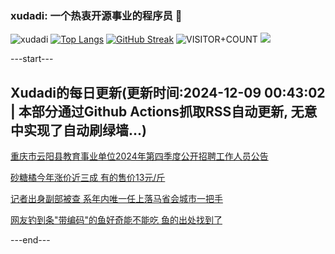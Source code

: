 ### xudadi: 一个热衷开源事业的程序员 👋

![xudadi](https://github-readme-stats-git-masterorgs-github-readme-stats-team.vercel.app/api?username=xudadi)
[![Top Langs](https://github-readme-stats.vercel.app/api/top-langs/?username=xudadi)](https://github.com/anuraghazra/github-readme-stats)
[![GitHub Streak](https://streak-stats.demolab.com?user=xudadi&locale=zh_Hans)](https://git.io/streak-stats)
![VISITOR+COUNT](https://komarev.com/ghpvc/?username=xudadi&label=VISITOR+COUNT)
![](https://raw.githubusercontent.com/xudadi/xudadi/main/assets/github-contribution-grid-snake.svg)


---start---

## Xudadi的每日更新(更新时间:2024-12-09 00:43:02 | 本部分通过Github Actions抓取RSS自动更新, 无意中实现了自动刷绿墙...)

[重庆市云阳县教育事业单位2024年第四季度公开招聘工作人员公告](https://www.gongkaoleida.com/article/2221666)

[砂糖橘今年涨价近三成 有的售价13元/斤](https://m.163.com/news/article/JIQUA3Q5051492T3.html)

[记者出身副部被查 系年内唯一任上落马省会城市一把手](https://m.163.com/news/article/JITF1AUR0530WJTO.html)

[网友钓到条"带编码"的鱼好奇能不能吃 鱼的出处找到了](https://m.163.com/news/article/JITGDADP0514R9OJ.html)

---end---
